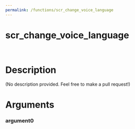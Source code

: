 ```yaml
---
permalink: /functions/scr_change_voice_language
---
```

# scr_change_voice_language  
&nbsp;  
# Description  
(No description provided. Feel free to make a pull request!) 
&nbsp;  
# Arguments
### argument0

&nbsp;    



